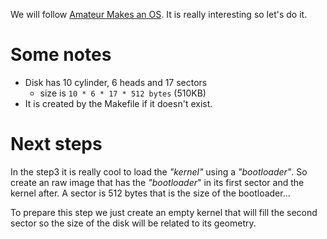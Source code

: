 We will follow [Amateur Makes an OS](https://www.youtube.com/playlist?list=PLT7NbkyNWaqajsw8Xh7SP9KJwjfpP8TNX). It is really interesting so let's do it.

# Some notes

- Disk has 10 cylinder, 6 heads and 17 sectors
  - size is `10 * 6 * 17 * 512 bytes` (510KB)
- It is created by the Makefile if it doesn't exist.

# Next steps

In the step3 it is really cool to load the *"kernel"* using a *"bootloader"*.
So create an raw image that has the *"bootloader*" in its first sector and the kernel
after. A sector is 512 bytes that is the size of the bootloader...

To prepare this step we just create an empty kernel that will fill the second sector
so the size of the disk will be related to its geometry.

